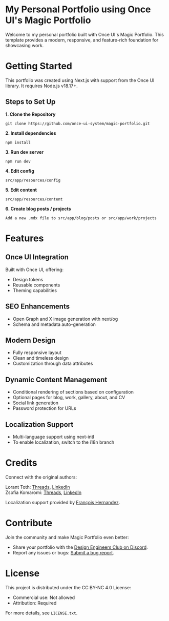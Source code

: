 # **My Personal Portfolio using Once UI's Magic Portfolio**

Welcome to my personal portfolio built with Once UI's Magic Portfolio. This template provides a modern, responsive, and feature-rich foundation for showcasing work.

# **Getting Started**

This portfolio was created using Next.js with support from the Once UI library. It requires Node.js v18.17+.

## **Steps to Set Up**

**1. Clone the Repository**
```
git clone https://github.com/once-ui-system/magic-portfolio.git
```

**2. Install dependencies**
```
npm install
```

**3. Run dev server**
```
npm run dev
```

**4. Edit config**
```
src/app/resources/config
```

**5. Edit content**
```
src/app/resources/content
```

**6. Create blog posts / projects**
```
Add a new .mdx file to src/app/blog/posts or src/app/work/projects
```

# **Features**

## **Once UI Integration**

Built with Once UI, offering:
- Design tokens
- Reusable components
- Theming capabilities

## **SEO Enhancements**

- Open Graph and X image generation with next/og
- Schema and metadata auto-generation

## **Modern Design**

- Fully responsive layout
- Clean and timeless design
- Customization through data attributes

## **Dynamic Content Management**

- Conditional rendering of sections based on configuration
- Optional pages for blog, work, gallery, about, and CV
- Social link generation
- Password protection for URLs

## **Localization Support**

- Multi-language support using next-intl
- To enable localization, switch to the i18n branch

# **Credits**

Connect with the original authors:

Lorant Toth: [Threads](https://www.threads.net/@lorant.one), [LinkedIn](https://www.linkedin.com/in/tothlorant/)  
Zsofia Komaromi: [Threads](https://www.threads.net/@zsofia_kom), [LinkedIn](https://www.linkedin.com/in/zsofiakomaromi/)

Localization support provided by [François Hernandez](https://github.com/francoishernandez).

# **Contribute**

Join the community and make Magic Portfolio even better:
- Share your portfolio with the [Design Engineers Club on Discord](https://discord.com/invite/5EyAQ4eNdS).
- Report any issues or bugs: [Submit a bug report](https://github.com/once-ui-system/magic-portfolio/issues/new?labels=bug&template=bug_report.md).

# **License**

This project is distributed under the CC BY-NC 4.0 License:
- Commercial use: Not allowed
- Attribution: Required

For more details, see `LICENSE.txt`.